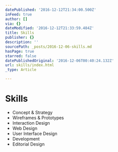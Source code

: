 ```yaml
---
datePublished: '2016-12-12T21:34:00.500Z'
inFeed: true
author: []
via: {}
dateModified: '2016-12-12T21:33:59.484Z'
title: Skills
publisher: {}
description: ''
sourcePath: _posts/2016-12-06-skills.md
hasPage: true
starred: false
datePublishedOriginal: '2016-12-06T00:40:24.132Z'
url: skills/index.html
_type: Article

---
```

# Skills

* Concept & Strategy
* Wireframes & Prototypes
* Interaction Design
* Web Design
* User Interface Design
* Development
* Editorial Design